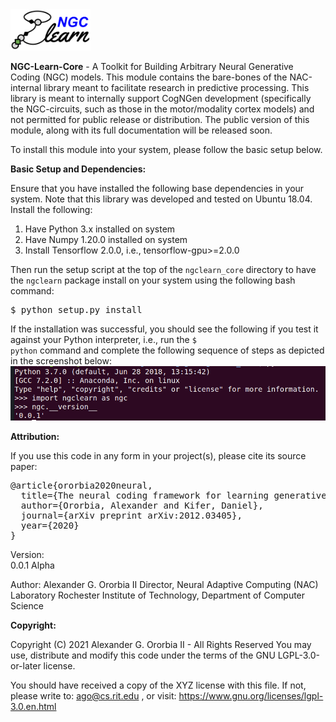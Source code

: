 <img src="img/ngc-learn-logo.png" width="128">

<b>NGC-Learn-Core</b> - A Toolkit for Building Arbitrary Neural Generative Coding (NGC) models.
This module contains the bare-bones of the NAC-internal library meant to
facilitate research in predictive processing.
This library is meant to internally support CogNGen development (specifically
the NGC-circuits, such as those in the motor/modality cortex models) and not
permitted for public release or distribution.
The public version of this
module, along with its full documentation will be released soon.

To install this module into your system, please follow the basic setup below.

<b>Basic Setup and Dependencies:</b>

Ensure that you have installed the following base dependencies in your system.
Note that this library was developed and tested on Ubuntu 18.04. Install
the following:
1) Have Python 3.x installed on system
2) Have Numpy 1.20.0 installed on system
3) Install Tensorflow 2.0.0, i.e., tensorflow-gpu>=2.0.0

Then run the setup script at the top of the <code>ngclearn_core</code> directory
to have the <code>ngclearn</code> package install on your system using the
following bash command:
<pre>
$ python setup.py install
</pre>

If the installation was successful, you should see the following if you test
it against your Python interpreter, i.e., run the <code>$ python</code> command
and complete the following sequence of steps as depicted in the screenshot below:
<img src="img/test_ngclearn_install.png" width="512">


<b>Attribution:</b>

If you use this code in any form in your project(s), please cite its source
paper:
<pre>
@article{ororbia2020neural,
  title={The neural coding framework for learning generative models},
  author={Ororbia, Alexander and Kifer, Daniel},
  journal={arXiv preprint arXiv:2012.03405},
  year={2020}
}
</pre>

Version:  
0.0.1 Alpha

Author:
Alexander G. Ororbia II
Director, Neural Adaptive Computing (NAC) Laboratory
Rochester Institute of Technology, Department of Computer Science

<b>Copyright:</b>

Copyright (C) 2021 Alexander G. Ororbia II - All Rights Reserved
You may use, distribute and modify this code under the
terms of the GNU LGPL-3.0-or-later license.

You should have received a copy of the XYZ license with
this file. If not, please write to: ago@cs.rit.edu , or visit:
https://www.gnu.org/licenses/lgpl-3.0.en.html
